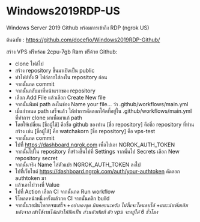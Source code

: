 # Windows2019RDP-US
Windows Server 2019 Github พร้อมการเข้าถึง RDP (ngrok US) 

ต้นฉบับ : https://github.com/docefio/Windows2019RDP-Github/ 

สร้าง VPS ฟรีพร้อม 2cpu-7gb Ram ฟรีด้วย Github:

+ clone ไฟล์ไป
+ สร้าง repository ขึ้นมาเปิดเป็น public
+ ทำไฟล์ทั้ง 9 ไฟล์ลากใส่ลงใน repository ก่อน
+ จากนั้นกด commit
+ จากนั้นกลับมาที่หน้าแรกของ repository 
+ เลือก Add File แล้วเลือก Create New file
+ จากนั้นพิมพ์ path ลงในช่อง Name your file... ว่า
.github/workflows/main.yml
+ เมื่แกำหนด path เสร็จแล้ว ให้ทำการคัดลอกโค้ดที่อยู่ใน .github/workflows/main.yml ที่ทำการ clone มาเพื่อมาแก้ path
+ โดยให้เปลี่ยน 
[ชื่อผู้ใช้] คือชื่อ github ของท่าน 
[ชื่อ repository] คือชื่อ repository ที่ท่านสร้าง
เช่น
[ชื่อผู้ใช้] คือ watchakorn
[ชื่อ repository] คือ vps-test
+ จากนั้นกด commit
+ ไปที่ https://dashboard.ngrok.com เพื่อไปเอา NGROK_AUTH_TOKEN
+ จากนั้นไปใน repository ที่สร้างขึ้นไปที่ Settings จากนั้นไป    Secrets เลือก New repository secret
+ จากนั้นจริง Name ใส่ตัวแปร NGROK_AUTH_TOKEN ลงไป
+ ไปที่เว็บไซต์ https://dashboard.ngrok.com/auth/your-authtoken คัดลอก authtoken มา
+ แล้วเอาไปวางที่ Value
+ ไปที่ Action เลือก CI จากนั้นกด Run workflow
+ รีโหลดหน้าหนึ่งครั้งแล้วกด CI จากนั้นคลิก build
+ จากนั้นรอมันโหลดจนเสร็จ
+*อย่าลองขุด บิทคอยนะครับ ไม่งั้นจะโดนลบได้*
+*แนะนำเพิ่มเติมหลังจาก เข้าใช้งานได้แล้วให้ปิดเป็น ส่วนตัวทันที ตัว vps จะอยู่ได้ 6 ชั่วโมง*
